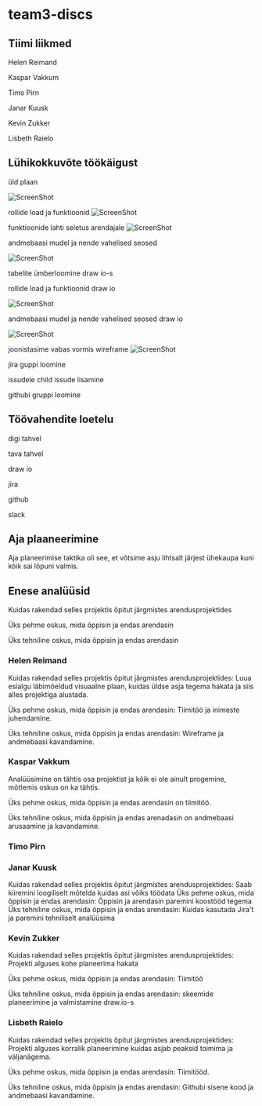 # team3-discs
## Tiimi liikmed
Helen Reimand

Kaspar Vakkum

Timo Pirn

Janar Kuusk

Kevin Zukker

Lisbeth Raielo

## Lühikokkuvõte töökäigust
üld plaan

![ScreenShot](/pildid/diski%20rendisüsteemi%20üldplaan%20drawio.png)

rollide load ja funktioonid
![ScreenShot](/pildid/Rollid%20ja%20funktsioonid.jpg)

funktioonide lahti seletus arendajale
![ScreenShot](/pildid/Funktsioonide%20lahtiseletamine.jpg)

andmebaasi mudel ja nende vahelised seosed

![ScreenShot](/pildid/Andmebaasi%20mudel%20ja%20seosed.jpg)

tabelite ümberloomine draw io-s

rollide load ja funktioonid draw io

![ScreenShot](/pildid/Rollid%20ja%20funktsioonid%20drawio.png)

andmebaasi mudel ja nende vahelised seosed draw io

![ScreenShot](/pildid/Andmebaasi%20mudel%20ja%20seosed%20drawiouus.png)

joonistasime vabas vormis wireframe
![ScreenShot](/pildid/Wireframe.jpg)

jira guppi loomine

issudele child issude lisamine

githubi gruppi loomine
## Töövahendite loetelu
digi tahvel

tava tahvel

draw io

jira

github

slack

## Aja plaaneerimine
Aja planeerimise taktika oli see, et võtsime asju lihtsalt järjest ühekaupa kuni kõik sai lõpuni valmis.
## Enese analüüsid
Kuidas rakendad selles projektis õpitut järgmistes arendusprojektides

Üks pehme oskus, mida õppisin ja endas arendasin

Üks tehniline oskus, mida õppisin ja endas arendasin
### Helen Reimand
Kuidas rakendad selles projektis õpitut järgmistes arendusprojektides: Luua esialgu läbimõeldud visuaalne plaan, kuidas üldse asja tegema hakata ja siis alles projektiga alustada.

Üks pehme oskus, mida õppisin ja endas arendasin: Tiimitöö ja inimeste juhendamine. 

Üks tehniline oskus, mida õppisin ja endas arendasin: Wireframe ja andmebaasi kavandamine.
### Kaspar Vakkum
Analüüsimine on tähtis osa projektist ja kõik ei ole ainult progemine, mõtlemis oskus on ka tähtis.

Üks pehme oskus, mida õppisin ja endas arendasin on tiimitöö.

Üks tehniline oskus, mida õppisin ja endas arenadasin on andmebaasi arusaamine ja kavandamine.
### Timo Pirn
### Janar Kuusk
Kuidas rakendad selles projektis õpitut järgmistes arendusprojektides: Saab kiiremini loogiliselt mõtelda kuidas asi võiks töödata
Üks pehme oskus, mida õppisin ja endas arendasin: Õppisin ja arendasin paremini koostööd tegema
Üks tehniline oskus, mida õppisin ja endas arendasin: Kuidas kasutada Jira't ja paremini tehniliselt analüüsima

### Kevin Zukker
Kuidas rakendad selles projektis õpitut järgmistes arendusprojektides: Projekti alguses kohe planeerima hakata

Üks pehme oskus, mida õppisin ja endas arendasin: Tiimitöõ

Üks tehniline oskus, mida õppisin ja endas arendasin: skeemide planeerimine ja valmistamine draw.io-s


### Lisbeth Raielo
Kuidas rakendad selles projektis õpitut järgmistes arendusprojektides: Projekti alguses korralik planeerimine kuidas asjab peaksid toimima ja väljanägema.

Üks pehme oskus, mida õppisin ja endas arendasin: Tiimitööd.

Üks tehniline oskus, mida õppisin ja endas arendasin: Githubi sisene kood ja andmebaasi kavandamine.
